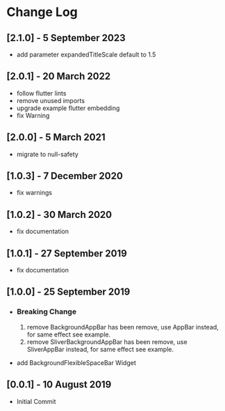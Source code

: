 # Change Log

## [2.1.0] - 5 September 2023

* add parameter expandedTitleScale default to 1.5

## [2.0.1] - 20 March 2022

* follow flutter lints
* remove unused imports
* upgrade example flutter embedding
* fix Warning

## [2.0.0] - 5 March 2021

* migrate to null-safety

## [1.0.3] - 7 December 2020

* fix warnings

## [1.0.2] - 30 March 2020

* fix documentation

## [1.0.1] - 27 September 2019

* fix documentation

## [1.0.0] - 25 September 2019

* ### Breaking Change

  1. remove BackgroundAppBar has been remove, use AppBar instead, for same effect see example.
  2. remove SliverBackgroundAppBar has been remove, use SliverAppBar instead, for same effect see example.

* add BackgroundFlexibleSpaceBar Widget

## [0.0.1] - 10 August 2019

* Initial Commit
